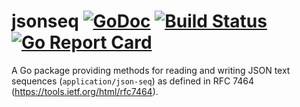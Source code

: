 # jsonseq [![GoDoc](https://godoc.org/github.com/jmank88/jsonseq?status.svg)](https://godoc.org/github.com/jmank88/jsonseq) [![Build Status](https://travis-ci.org/jmank88/jsonseq.svg)](https://travis-ci.org/jmank88/jsonseq) [![Go Report Card](https://goreportcard.com/badge/github.com/jmank88/jsonseq)](https://goreportcard.com/report/github.com/jmank88/jsonseq)

A Go package providing methods for reading and writing JSON text sequences
(`application/json-seq`) as defined in RFC 7464 (https://tools.ietf.org/html/rfc7464).